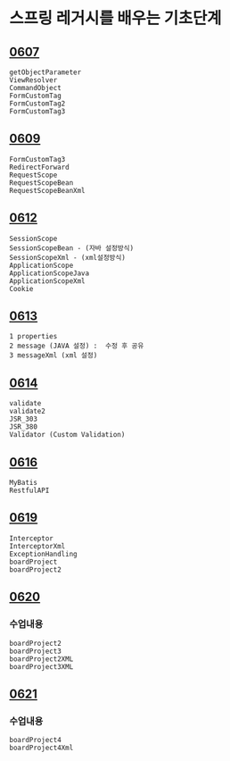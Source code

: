 # 스프링 레거시를 배우는 기초단계

## [0607](https://github.com/nxx5xxx/spring/blob/master/0607.md)

    getObjectParameter
    ViewResolver
    CommandObject
    FormCustomTag
    FormCustomTag2
    FormCustomTag3

## [0609](https://github.com/nxx5xxx/spring/blob/master/0609.md)

    FormCustomTag3
    RedirectForward
    RequestScope
    RequestScopeBean
    RequestScopeBeanXml

## [0612](https://github.com/nxx5xxx/spring/blob/master/0612.md)
    SessionScope
    SessionScopeBean - (자바 설정방식)
    SessionScopeXml - (xml설정방식)
    ApplicationScope
    ApplicationScopeJava
    ApplicationScopeXml
    Cookie

## [0613](https://github.com/nxx5xxx/spring/blob/master/0613.md)
    1 properties
    2 message (JAVA 설정) :  수정 후 공유
    3 messageXml (xml 설정)

## [0614](https://github.com/nxx5xxx/spring/blob/master/0614.md)
    validate
    validate2
    JSR_303
    JSR_380
    Validator (Custom Validation)

## [0616](https://github.com/nxx5xxx/spring/blob/master/0616.md)
    MyBatis
    RestfulAPI

## [0619](https://github.com/nxx5xxx/spring/blob/master/0619.md)
    Interceptor
    InterceptorXml
    ExceptionHandling
    boardProject
    boardProject2

## [0620](https://github.com/nxx5xxx/spring/blob/master/0620.md)
### 수업내용
    boardProject2
    boardProject3
    boardProject2XML
    boardProject3XML

## [0621](https://github.com/nxx5xxx/spring/blob/master/0621.md)
### 수업내용
	boardProject4
	boardProject4Xml